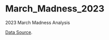 # March_Madness_2023
2023 March Madness Analysis

[Data Source](https://data.world/rwesterman/espns-college-basketball-power-index-2008-2018/workspace/file?filename=ESPN_BPI.csv).
